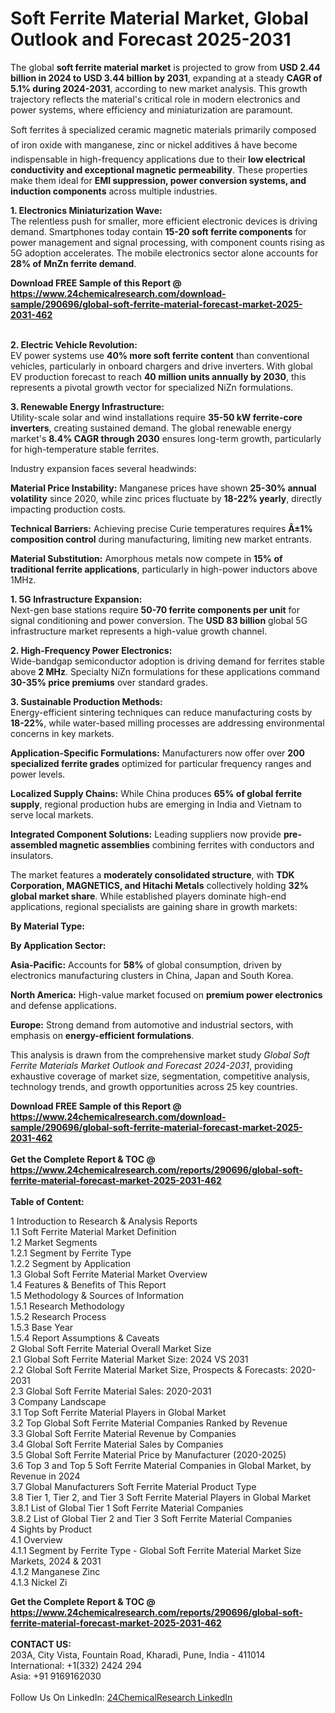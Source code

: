 <h1>Soft Ferrite Material Market, Global Outlook and Forecast 2025-2031</h1><p>The global <strong>soft ferrite material market</strong> is projected to grow from <strong>USD 2.44 billion in 2024 to USD 3.44 billion by 2031</strong>, expanding at a steady <strong>CAGR of 5.1% during 2024-2031</strong>, according to new market analysis. This growth trajectory reflects the material's critical role in modern electronics and power systems, where efficiency and miniaturization are paramount.</p><p>Soft ferrites â specialized ceramic magnetic materials primarily composed of iron oxide with manganese, zinc or nickel additives â have become indispensable in high-frequency applications due to their <strong>low electrical conductivity and exceptional magnetic permeability</strong>. These properties make them ideal for <strong>EMI suppression, power conversion systems, and induction components</strong> across multiple industries.</p><p><strong>1. Electronics Miniaturization Wave:</strong><br>
The relentless push for smaller, more efficient electronic devices is driving demand. Smartphones today contain <strong>15-20 soft ferrite components</strong> for power management and signal processing, with component counts rising as 5G adoption accelerates. The mobile electronics sector alone accounts for <strong>28% of MnZn ferrite demand</strong>.</p><div><b>Download FREE Sample of this Report @ 
            <a href="https://www.24chemicalresearch.com/download-sample/290696/global-soft-ferrite-material-forecast-market-2025-2031-462">
            https://www.24chemicalresearch.com/download-sample/290696/global-soft-ferrite-material-forecast-market-2025-2031-462</a></b></div><br><p><strong>2. Electric Vehicle Revolution:</strong><br>
EV power systems use <strong>40% more soft ferrite content</strong> than conventional vehicles, particularly in onboard chargers and drive inverters. With global EV production forecast to reach <strong>40 million units annually by 2030</strong>, this represents a pivotal growth vector for specialized NiZn formulations.</p><p><strong>3. Renewable Energy Infrastructure:</strong><br>
Utility-scale solar and wind installations require <strong>35-50 kW ferrite-core inverters</strong>, creating sustained demand. The global renewable energy market's <strong>8.4% CAGR through 2030</strong> ensures long-term growth, particularly for high-temperature stable ferrites.</p><p>Industry expansion faces several headwinds:</p><p><strong>Material Price Instability:</strong> Manganese prices have shown <strong>25-30% annual volatility</strong> since 2020, while zinc prices fluctuate by <strong>18-22% yearly</strong>, directly impacting production costs.</p><p><strong>Technical Barriers:</strong> Achieving precise Curie temperatures requires <strong>Â±1% composition control</strong> during manufacturing, limiting new market entrants.</p><p><strong>Material Substitution:</strong> Amorphous metals now compete in <strong>15% of traditional ferrite applications</strong>, particularly in high-power inductors above 1MHz.</p><p><strong>1. 5G Infrastructure Expansion:</strong><br>
Next-gen base stations require <strong>50-70 ferrite components per unit</strong> for signal conditioning and power conversion. The <strong>USD 83 billion</strong> global 5G infrastructure market represents a high-value growth channel.</p><p><strong>2. High-Frequency Power Electronics:</strong><br>
Wide-bandgap semiconductor adoption is driving demand for ferrites stable above <strong>2 MHz</strong>. Specialty NiZn formulations for these applications command <strong>30-35% price premiums</strong> over standard grades.</p><p><strong>3. Sustainable Production Methods:</strong><br>
Energy-efficient sintering techniques can reduce manufacturing costs by <strong>18-22%</strong>, while water-based milling processes are addressing environmental concerns in key markets.</p><p><strong>Application-Specific Formulations:</strong> Manufacturers now offer over <strong>200 specialized ferrite grades</strong> optimized for particular frequency ranges and power levels.</p><p><strong>Localized Supply Chains:</strong> While China produces <strong>65% of global ferrite supply</strong>, regional production hubs are emerging in India and Vietnam to serve local markets.</p><p><strong>Integrated Component Solutions:</strong> Leading suppliers now provide <strong>pre-assembled magnetic assemblies</strong> combining ferrites with conductors and insulators.</p><p>The market features a <strong>moderately consolidated structure</strong>, with <strong>TDK Corporation, MAGNETICS, and Hitachi Metals</strong> collectively holding <strong>32% global market share</strong>. While established players dominate high-end applications, regional specialists are gaining share in growth markets:</p><p><strong>By Material Type:</strong></p><p><strong>By Application Sector:</strong></p><p><strong>Asia-Pacific:</strong> Accounts for <strong>58%</strong> of global consumption, driven by electronics manufacturing clusters in China, Japan and South Korea.</p><p><strong>North America:</strong> High-value market focused on <strong>premium power electronics</strong> and defense applications.</p><p><strong>Europe:</strong> Strong demand from automotive and industrial sectors, with emphasis on <strong>energy-efficient formulations</strong>.</p><p>This analysis is drawn from the comprehensive market study <em>Global Soft Ferrite Materials Market Outlook and Forecast 2024-2031</em>, providing exhaustive coverage of market size, segmentation, competitive analysis, technology trends, and growth opportunities across 25 key countries.</p><div><b>Download FREE Sample of this Report @ 
            <a href="https://www.24chemicalresearch.com/download-sample/290696/global-soft-ferrite-material-forecast-market-2025-2031-462">
            https://www.24chemicalresearch.com/download-sample/290696/global-soft-ferrite-material-forecast-market-2025-2031-462</a></b></div><br><div><b>Get the Complete Report & TOC @ 
            <a href="https://www.24chemicalresearch.com/reports/290696/global-soft-ferrite-material-forecast-market-2025-2031-462">
            https://www.24chemicalresearch.com/reports/290696/global-soft-ferrite-material-forecast-market-2025-2031-462</a></b></div><br>
            <b>Table of Content:</b><p>1 Introduction to Research & Analysis Reports<br />
 1.1 Soft Ferrite Material Market Definition<br />
 1.2 Market Segments<br />
 1.2.1 Segment by Ferrite Type<br />
 1.2.2 Segment by Application<br />
 1.3 Global Soft Ferrite Material Market Overview<br />
 1.4 Features & Benefits of This Report<br />
 1.5 Methodology & Sources of Information<br />
 1.5.1 Research Methodology<br />
 1.5.2 Research Process<br />
 1.5.3 Base Year<br />
 1.5.4 Report Assumptions & Caveats<br />
2 Global Soft Ferrite Material Overall Market Size<br />
 2.1 Global Soft Ferrite Material Market Size: 2024 VS 2031<br />
 2.2 Global Soft Ferrite Material Market Size, Prospects & Forecasts: 2020-2031<br />
 2.3 Global Soft Ferrite Material Sales: 2020-2031<br />
3 Company Landscape<br />
 3.1 Top Soft Ferrite Material Players in Global Market<br />
 3.2 Top Global Soft Ferrite Material Companies Ranked by Revenue<br />
 3.3 Global Soft Ferrite Material Revenue by Companies<br />
 3.4 Global Soft Ferrite Material Sales by Companies<br />
 3.5 Global Soft Ferrite Material Price by Manufacturer (2020-2025)<br />
 3.6 Top 3 and Top 5 Soft Ferrite Material Companies in Global Market, by Revenue in 2024<br />
 3.7 Global Manufacturers Soft Ferrite Material Product Type<br />
 3.8 Tier 1, Tier 2, and Tier 3 Soft Ferrite Material Players in Global Market<br />
 3.8.1 List of Global Tier 1 Soft Ferrite Material Companies<br />
 3.8.2 List of Global Tier 2 and Tier 3 Soft Ferrite Material Companies<br />
4 Sights by Product<br />
 4.1 Overview<br />
 4.1.1 Segment by Ferrite Type - Global Soft Ferrite Material Market Size Markets, 2024 & 2031<br />
 4.1.2 Manganese Zinc<br />
 4.1.3 Nickel Zi</p><div><b>Get the Complete Report & TOC @ 
            <a href="https://www.24chemicalresearch.com/reports/290696/global-soft-ferrite-material-forecast-market-2025-2031-462">
            https://www.24chemicalresearch.com/reports/290696/global-soft-ferrite-material-forecast-market-2025-2031-462</a></b></div><br><b>CONTACT US:</b><br>
            203A, City Vista, Fountain Road, Kharadi, Pune, India - 411014<br>
            International: +1(332) 2424 294<br>
            Asia: +91 9169162030 <br><br>
            Follow Us On LinkedIn: <a href="https://www.linkedin.com/company/24chemicalresearch/">24ChemicalResearch LinkedIn</a>